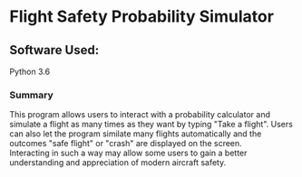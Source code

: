 # Flight Safety Probability Simulator

## Software Used: 
Python 3.6

### Summary
This program allows users to interact with a probability calculator and simulate a flight as many times as they want by typing "Take a flight". 
Users can also let the program similate many flights automatically and the outcomes "safe flight"  or "crash" are displayed on the screen.  
Interacting in such a way may allow some users to gain a better understanding and appreciation of modern aircraft safety.
